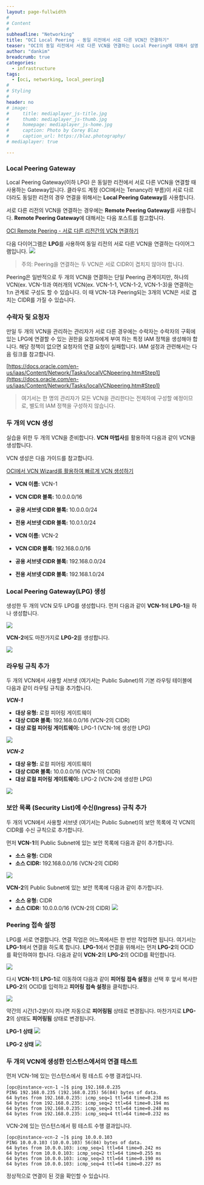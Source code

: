 ```yaml
---
layout: page-fullwidth
#
# Content
#
subheadline: "Networking"
title: "OCI Local Peering - 동일 리전에서 서로 다른 VCN간 연결하기"
teaser: "OCI의 동일 리전에서 서로 다른 VCN을 연결하는 Local Peering에 대해서 설명합니다."
author: "dankim"
breadcrumb: true
categories:
  - infrastructure
tags:
  - [oci, networking, local_peering]
#
# Styling
#
header: no
# image:
#     title: mediaplayer_js-title.jpg
#     thumb: mediaplayer_js-thumb.jpg
#     homepage: mediaplayer_js-home.jpg
#     caption: Photo by Corey Blaz
#     caption_url: https://blaz.photography/
# mediaplayer: true

---
```


### Local Peering Gateway
Local Peering Gateway(이하 LPG) 은 동일한 리전에서 서로 다른 VCN을 연결할 때 사용하는 Gateway입니다. 클라우드 계정 (OCI에서는 Tenancy라 부름)이 서로 다르더라도 동일한 리전의 경우 연결을 위해서는 **Local Peering Gateway**를 사용합니다.

서로 다른 리전의 VCN을 연결하는 경우에는 **Remote Peering Gateway**를 사용합니다. **Remote Peering Gateway**에 대해서는 다음 포스트를 참고합니다.

[OCI Remote Peering - 서로 다른 리전간의 VCN 연결하기](https://the-team-oasis.github.io/infrastructure/oci-remote-peering/)

다음 다이어그램은 **LPG**를 사용하여 동일 리전의 서로 다른 VCN을 연결하는 다이어그램입니다.
![](https://docs.oracle.com/en-us/iaas/Content/Resources/Images/network_local_peering_basic.png)

> 주의: Peering을 연결하는 두 VCN은 서로 CIDR이 겹치지 않아야 합니다.

Peering은 일반적으로 두 개의 VCN을 연결하는 단일 Peering 관계이지만, 하나의 VCN(ex. VCN-1)과 여러개의 VCN(ex. VCN-1-1, VCN-1-2, VCN-1-3)을 연결하는 1:n 관계로 구성도 할 수 있습니다. 이 때 VCN-1과 Peering되는 3개의 VCN은 서로 겹치는 CIDR를 가질 수 있습니다.

### 수락자 및 요청자
만일 두 개의 VCN을 관리하는 관리자가 서로 다른 경우에는 수락자는 수락자의 구획에 있는 LPG에 연결할 수 있는 권한을 요청자에게 부여 하는 특정 IAM 정책을 생성해야 합니다. 해당 정책이 없으면 요청자의 연결 요청이 실패합니다. IAM 설정과 관련해서는 다음 링크를 참고합니다.

[https://docs.oracle.com/en-us/iaas/Content/Network/Tasks/localVCNpeering.htm#Step1](https://docs.oracle.com/en-us/iaas/Content/Network/Tasks/localVCNpeering.htm#Step1)

> 여기서는 한 명의 관리자가 모든 VCN을 관리한다는 전제하에 구성할 예정이므로, 별도의 IAM 정책을 구성하지 않습니다.

### 두 개의 VCN 생성
실습을 위한 두 개의 VCN을 준비합니다. **VCN 마법사**를 활용하여 다음과 같이 VCN을 생성합니다.

VCN 생성은 다음 가이드를 참고합니다.

[OCI에서 VCN Wizard를 활용하여 빠르게 VCN 생성하기](https://the-team-oasis.github.io/getting-started/create-vcn/)

* **VCN 이름:** VCN-1
* **VCN CIDR 블록:** 10.0.0.0/16
* **공용 서브넷 CIDR 블록:** 10.0.0.0/24
* **전용 서브넷 CIDR 블록:** 10.0.1.0/24

* **VCN 이름:** VCN-2
* **VCN CIDR 블록:** 192.168.0.0/16
* **공용 서브넷 CIDR 블록:** 192.168.0.0/24
* **전용 서브넷 CIDR 블록:** 192.168.1.0/24

### Local Peering Gateway(LPG) 생성
생성한 두 개의 VCN 모두 LPG를 생성합니다. 먼저 다음과 같이 **VCN-1**에 **LPG-1**을 하나 생성합니다.

![](/assets/img/infrastructure/2022/oci-local-peering-1.png)

**VCN-2**에도 마찬가지로 **LPG-2**를 생성합니다.

![](/assets/img/infrastructure/2022/oci-local-peering-2.png)

### 라우팅 규칙 추가
두 개의 VCN에서 사용할 서브넷 (여기서는 Public Subnet)의 기본 라우팅 테이블에 다음과 같이 라우팅 규칙을 추가합니다.

***VCN-1***
* **대상 유형:** 로컬 피어링 게이트웨이
* **대상 CIDR 블록:** 192.168.0.0/16 (VCN-2의 CIDR)
* **대상 로컬 피어링 게이트웨이:** LPG-1 (VCN-1에 생성한 LPG)

![](/assets/img/infrastructure/2022/oci-local-peering-3.png)

***VCN-2***
* **대상 유형:** 로컬 피어링 게이트웨이
* **대상 CIDR 블록:** 10.0.0.0/16 (VCN-1의 CIDR)
* **대상 로컬 피어링 게이트웨이:** LPG-2 (VCN-2에 생성한 LPG)

![](/assets/img/infrastructure/2022/oci-local-peering-4.png)

### 보안 목록 (Security List)에 수신(Ingress) 규칙 추가
두 개의 VCN에서 사용할 서브넷 (여기서는 Public Subnet)의 보안 목록에 각 VCN의 CIDR를 수신 규칙으로 추가합니다.

먼저 **VCN-1**의 Public Subnet에 있는 보안 목록에 다음과 같이 추가합니다.
* **소스 유형:** CIDR
* **소스 CIDR:** 192.168.0.0/16 (VCN-2의 CIDR)

![](/assets/img/infrastructure/2022/oci-local-peering-5.png)


**VCN-2**의 Public Subnet에 있는 보안 목록에 다음과 같이 추가합니다.
* **소스 유형:** CIDR
* **소스 CIDR:** 10.0.0.0/16 (VCN-2의 CIDR)
![](/assets/img/infrastructure/2022/oci-local-peering-6.png)

### Peering 접속 설정

LPG를 서로 연결합니다. 연결 작업은 어느쪽에서든 한 번만 작업하면 됩니다. 여기서는 **LPG-1**에서 연결을 하도록 합니다. **LPG-1**에서 연결을 위해서는 먼저 **LPG-2**의 OCID를 확인하여야 합니다. 다음과 같이 **VCN-2**의 **LPG-2**의 OCID를 확인합니다.

![](/assets/img/infrastructure/2022/oci-local-peering-7.png)

다시 **VCN-1**의 **LPG-1**로 이동하여 다음과 같이 **피어링 접속 설정**을 선택 후 앞서 복사한 **LPG-2**의 OCID를 입력하고 **피어링 접속 설정**을 클릭합니다.

![](/assets/img/infrastructure/2022/oci-local-peering-8.png)

약간의 시간(1-2분)이 지나면 자동으로 **피어링됨** 상태로 변경됩니다. 마찬가지로 **LPG-2**의 상태도 **피어링됨** 상태로 변경됩니다.

**LPG-1 상태**
![](/assets/img/infrastructure/2022/oci-local-peering-9.png)

**LPG-2 상태**
![](/assets/img/infrastructure/2022/oci-local-peering-10.png)

### 두 개의 VCN에 생성한 인스턴스에서의 연결 테스트
먼저 VCN-1에 있는 인스턴스에서 핑 테스트 수행 결과입니다.

```
[opc@instance-vcn-1 ~]$ ping 192.168.0.235
PING 192.168.0.235 (192.168.0.235) 56(84) bytes of data.
64 bytes from 192.168.0.235: icmp_seq=1 ttl=64 time=0.238 ms
64 bytes from 192.168.0.235: icmp_seq=2 ttl=64 time=0.194 ms
64 bytes from 192.168.0.235: icmp_seq=3 ttl=64 time=0.248 ms
64 bytes from 192.168.0.235: icmp_seq=4 ttl=64 time=0.232 ms
```

VCN-2에 있는 인스턴스에서 핑 테스트 수행 결과입니다.

```
[opc@instance-vcn-2 ~]$ ping 10.0.0.103
PING 10.0.0.103 (10.0.0.103) 56(84) bytes of data.
64 bytes from 10.0.0.103: icmp_seq=1 ttl=64 time=0.242 ms
64 bytes from 10.0.0.103: icmp_seq=2 ttl=64 time=0.255 ms
64 bytes from 10.0.0.103: icmp_seq=3 ttl=64 time=0.190 ms
64 bytes from 10.0.0.103: icmp_seq=4 ttl=64 time=0.227 ms
```

정상적으로 연결이 된 것을 확인할 수 있습니다.